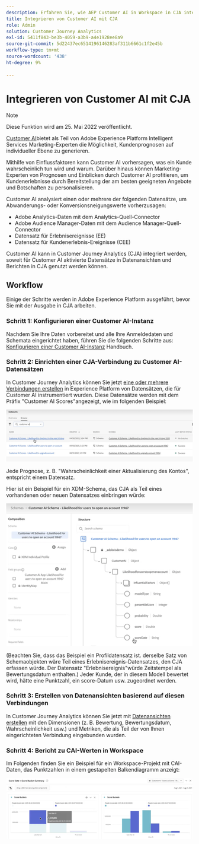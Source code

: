```yaml
---
description: Erfahren Sie, wie AEP Customer AI in Workspace in CJA integriert wird.
title: Integrieren von Customer AI mit CJA
role: Admin
solution: Customer Journey Analytics
exl-id: 5411f843-be3b-4059-a3b9-a4e1928ee8a9
source-git-commit: 5d22437ec6514196146283af311b6661c1f2e45b
workflow-type: tm+mt
source-wordcount: '438'
ht-degree: 9%

---
```


# Integrieren von Customer AI mit CJA

>[!NOTE]
>
>Diese Funktion wird am 25. Mai 2022 veröffentlicht.

[Customer AI](https://experienceleague.adobe.com/docs/experience-platform/intelligent-services/customer-ai/overview.html?lang=en)bietet als Teil von Adobe Experience Platform Intelligent Services Marketing-Experten die Möglichkeit, Kundenprognosen auf individueller Ebene zu generieren.

Mithilfe von Einflussfaktoren kann Customer AI vorhersagen, was ein Kunde wahrscheinlich tun wird und warum. Darüber hinaus können Marketing-Experten von Prognosen und Einblicken durch Customer AI profitieren, um Kundenerlebnisse durch Bereitstellung der am besten geeigneten Angebote und Botschaften zu personalisieren.

Customer AI analysiert einen oder mehrere der folgenden Datensätze, um Abwanderungs- oder Konversionsneigungswerte vorherzusagen:

* Adobe Analytics-Daten mit dem Analytics-Quell-Connector
* Adobe Audience Manager-Daten mit dem Audience Manager-Quell-Connector
* Datensatz für Erlebnisereignisse (EE)
* Datensatz für Kundenerlebnis-Ereignisse (CEE)

Customer AI kann in Customer Journey Analytics (CJA) integriert werden, soweit für Customer AI aktivierte Datensätze in Datenansichten und Berichten in CJA genutzt werden können.

## Workflow

Einige der Schritte werden in Adobe Experience Platform ausgeführt, bevor Sie mit der Ausgabe in CJA arbeiten.

### Schritt 1: Konfigurieren einer Customer AI-Instanz

Nachdem Sie Ihre Daten vorbereitet und alle Ihre Anmeldedaten und Schemata eingerichtet haben, führen Sie die folgenden Schritte aus: [Konfigurieren einer Customer AI-Instanz](https://experienceleague.adobe.com/docs/experience-platform/intelligent-services/customer-ai/user-guide/configure.html?lang=en) Handbuch.

### Schritt 2: Einrichten einer CJA-Verbindung zu Customer AI-Datensätzen

In Customer Journey Analytics können Sie jetzt [eine oder mehrere Verbindungen erstellen](/help/connections/create-connection.md) in Experience Platform von Datensätzen, die für Customer AI instrumentiert wurden. Diese Datensätze werden mit dem Präfix &quot;Customer AI Scores&quot;angezeigt, wie im folgenden Beispiel:

![CAI-Werte](assets/cai-scores.png)

Jede Prognose, z. B. &quot;Wahrscheinlichkeit einer Aktualisierung des Kontos&quot;, entspricht einem Datensatz.

Hier ist ein Beispiel für ein XDM-Schema, das CJA als Teil eines vorhandenen oder neuen Datensatzes einbringen würde:

![CAI-Schema](assets/cai-schema.png)

(Beachten Sie, dass das Beispiel ein Profildatensatz ist. derselbe Satz von Schemaobjekten wäre Teil eines Erlebnisereignis-Datensatzes, den CJA erfassen würde. Der Datensatz &quot;Erlebnisereignis&quot;würde Zeitstempel als Bewertungsdatum enthalten.) Jeder Kunde, der in diesem Modell bewertet wird, hätte eine Punktzahl, ein score-Datum usw. zugeordnet werden.

### Schritt 3: Erstellen von Datenansichten basierend auf diesen Verbindungen

In Customer Journey Analytics können Sie jetzt mit [Datenansichten erstellen](/help/data-views/create-dataview.md) mit den Dimensionen (z. B. Bewertung, Bewertungsdatum, Wahrscheinlichkeit usw.) und Metriken, die als Teil der von Ihnen eingerichteten Verbindung eingebunden wurden.

### Schritt 4: Bericht zu CAI-Werten in Workspace

Im Folgenden finden Sie ein Beispiel für ein Workspace-Projekt mit CAI-Daten, das Punktzahlen in einem gestapelten Balkendiagramm anzeigt:

![Score-Buckets](assets/workspace-scores.png)

